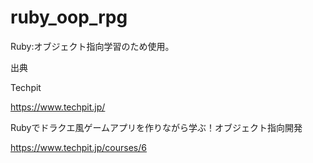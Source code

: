 # ruby_oop_rpg
Ruby:オブジェクト指向学習のため使用。

出典

Techpit

https://www.techpit.jp/


Rubyでドラクエ風ゲームアプリを作りながら学ぶ！オブジェクト指向開発

https://www.techpit.jp/courses/6

